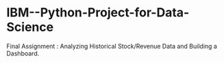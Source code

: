 # IBM--Python-Project-for-Data-Science
Final Assignment : Analyzing Historical Stock/Revenue Data and Building a Dashboard.
